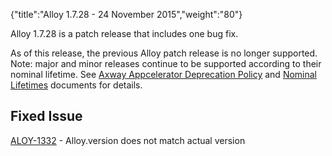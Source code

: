 {"title":"Alloy 1.7.28 - 24 November 2015","weight":"80"}

Alloy 1.7.28 is a patch release that includes one bug fix.

As of this release, the previous Alloy patch release is no longer supported. Note: major and minor releases continue to be supported according to their nominal lifetime. See [Axway Appcelerator Deprecation Policy](/docs/appc/AMPLIFY_Appcelerator_Services_Overview/Axway_Appcelerator_Deprecation_Policy/) and [Nominal Lifetimes](/docs/appc/AMPLIFY_Appcelerator_Services_Overview/Axway_Appcelerator_Product_Lifecycle/#nominal-lifetimes) documents for details.

## Fixed Issue

[ALOY-1332](https://jira.appcelerator.org/browse/ALOY-1332) - Alloy.version does not match actual version
